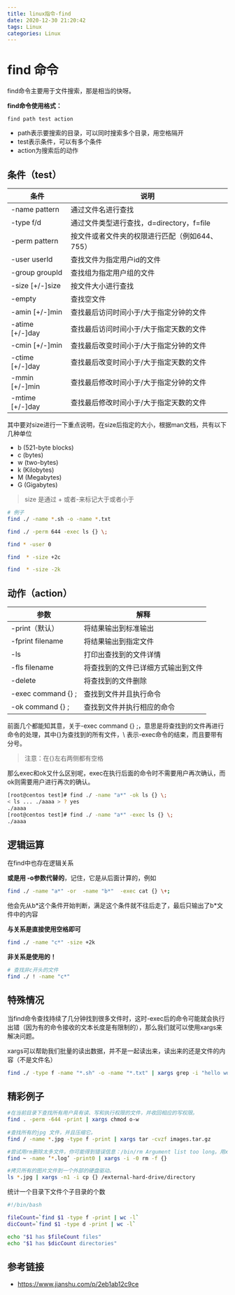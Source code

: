 ```yaml
---
title: linux指令-find
date: 2020-12-30 21:20:42
tags: Linux
categories: Linux
---
```

# find 命令

find命令主要用于文件搜索，那是相当的快呀。

**find命令使用格式：**

```linux
find path test action
```

+ path表示要搜索的目录，可以同时搜索多个目录，用空格隔开
+ test表示条件，可以有多个条件
+ action为搜索后的动作

## 条件（test）

| 条件            | 说明                                           |
| --------------- | ---------------------------------------------- |
| -name pattern   | 通过文件名进行查找                             |
| -type f/d       | 通过文件类型进行查找，d=directory，f=file      |
| -perm pattern   | 按文件或者文件夹的权限进行匹配（例如644、755） |
| -user userId    | 查找文件为指定用户id的文件                     |
| -group groupId  | 查找组为指定用户组的文件                       |
| -size [+/-]size | 按文件大小进行查找                             |
| -empty          | 查找空文件                                     |
| -amin [+/-]min  | 查找最后访问时间小于/大于指定分钟的文件        |
| -atime [+/-]day | 查找最后访问时间小于/大于指定天数的文件        |
| -cmin [+/-]min  | 查找最后改变时间小于/大于指定分钟的文件        |
| -ctime [+/-]day | 查找最后改变时间小于/大于指定天数的文件        |
| -mmin [+/-]min  | 查找最后修改时间小于/大于指定分钟的文件        |
| -mtime [+/-]day | 查找最后修改时间小于/大于指定天数的文件        |

其中要对size进行一下重点说明，在size后指定的大小，根据man文档，共有以下几种单位

+ b (521-byte blocks)
+ c (bytes)
+ w (two-bytes)
+ k (Kilobytes)
+ M (Megabytes)
+ G (Gigabytes)

> size 是通过 + 或者-来标记大于或者小于

```bash
# 例子
find ./ -name *.sh -o -name *.txt

find ./ -perm 644 -exec ls {} \;

find * -user 0

find  * -size +2c

find  * -size -2k
```

## 动作（action）

| 参数                | 解释                               |
| ------------------- | ---------------------------------- |
| -print（默认）      | 将结果输出到标准输出               |
| -fprint filename    | 将结果输出到指定文件               |
| -ls                 | 打印出查找到的文件详情             |
| -fls filename       | 将查找到的文件已详细方式输出到文件 |
| -delete             | 将查找到的文件删除                 |
| -exec command {} \; | 查找到文件并且执行命令             |
| -ok command  {} \;  | 查找到文件并执行相应的命令         |

前面几个都能知其意，关于-exec command {} \;，意思是将查找到的文件再进行命令的处理，其中{}为查找到的所有文件，\ 表示-exec命令的结束，而且要带有分号。

> 注意：在{}左右两侧都有空格

那么exec和ok又什么区别呢，exec在执行后面的命令时不需要用户再次确认，而ok则需要用户进行再次的确认。

```bash
[root@centos test]# find ./ -name "a*" -ok ls {} \;
< ls ... ./aaaa > ? yes
./aaaa
[root@centos test]# find ./ -name "a*" -exec ls {} \;
./aaaa
```

## 逻辑运算

在find中也存在逻辑关系

**或是用 -o参数代替的**，记住，它是从后面计算的，例如

```bash
find ./ -name "a*" -or  -name "b*"  -exec cat {} \+;
```

他会先从b*这个条件开始判断，满足这个条件就不往后走了，最后只输出了b\*文件中的内容

**与关系是直接使用空格即可**

```bash
find ./ -name "c*" -size +2k
```

**非关系是使用的！**

```bash
# 查找非c开头的文件
find ./ ! -name "c*"
```

## 特殊情况

当find命令查找持续了几分钟找到很多文件时，这时-exec后的命令可能就会执行出错（因为有的命令接收的文本长度是有限制的），那么我们就可以使用xargs来解决问题。

xargs可以帮助我们批量的读出数据，并不是一起读出来，读出来的还是文件的内容（不是文件名）

```bash
find ./ -type f -name "*.sh" -o -name "*.txt" | xargs grep -i "hello world"
```

## 精彩例子

```bash
#在当前目录下查找所有用户具有读、写和执行权限的文件，并收回相应的写权限。
find . -perm -644 -print | xargs chmod o-w  
   
#查找所有的jpg 文件，并且压缩它。
find / -name *.jpg -type f -print | xargs tar -cvzf images.tar.gz

#尝试用rm删除太多文件，你可能得到错误信息：/bin/rm Argument list too long。用xargs去避免这个问题。
find ~ -name ‘*.log’ -print0 | xargs -i -0 rm -f {}

#拷贝所有的图片文件到一个外部的硬盘驱动。
ls *.jpg | xargs -n1 -i cp {} /external-hard-drive/directory
```

统计一个目录下文件个子目录的个数

```bash
#!/bin/bash

fileCount=`find $1 -type f -print | wc -l`
dicCount=`find $1 -type d -print | wc -l`

echo "$1 has $fileCount files"
echo "$1 has $dicCount directories"
```

## 参考链接

+ https://www.jianshu.com/p/2eb1ab12c9ce
